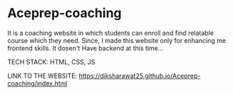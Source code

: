 # Aceprep-coaching
It is a coaching website in which students can enroll and find relatable course which they need.
Since, I made this website only for enhancing me frontend skills. It dosen't Have backend at this time...

TECH STACK: HTML, CSS, JS

LINK TO THE WEBSITE: https://diksharawat25.github.io/Aceprep-coaching/index.html
